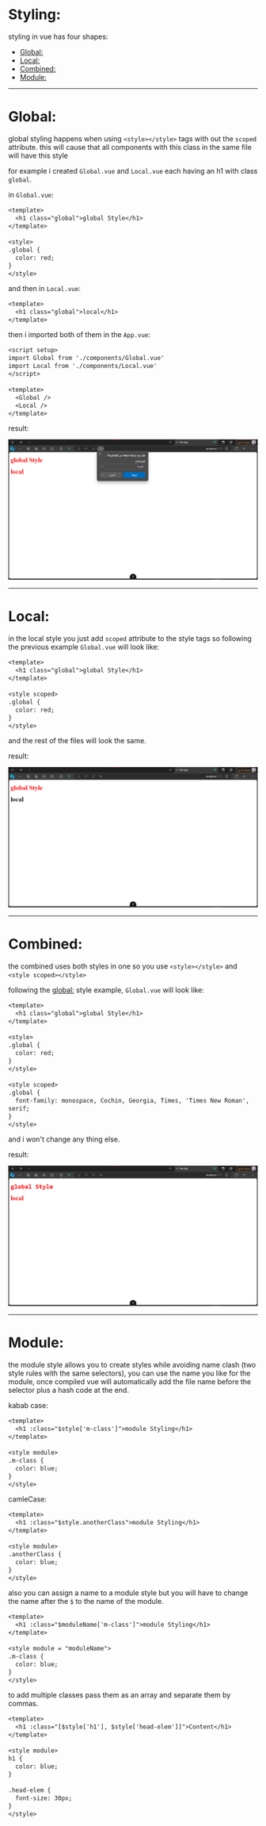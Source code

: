 # Styling:

styling in vue has four shapes:

- [Global:](#global)
- [Local:](#local)
- [Combined:](#combined)
- [Module:](#module)

---

# Global:

global styling happens when using `<style></style>` tags with out the `scoped` attribute. this will cause that all components with this class in the same file will have this style

for example i created `Global.vue` and `Local.vue` each having an h1 with class `global`.

in `Global.vue`:

```vue
<template>
  <h1 class="global">global Style</h1>
</template>

<style>
.global {
  color: red;
}
</style>

```

and then in `Local.vue`:

```vue
<template>
  <h1 class="global">local</h1>
</template>
```

then i imported both of them in the `App.vue`:

```vue
<script setup>
import Global from './components/Global.vue'
import Local from './components/Local.vue'
</script>

<template>
  <Global />
  <Local />
</template>

```

result:

![Output](Imgs/GLOBALSTYLEOUTPUT0.png)

---

# Local:

in the local style you just add `scoped` attribute to the style tags so following the previous example `Global.vue` will look like:

```vue
<template>
  <h1 class="global">global Style</h1>
</template>

<style scoped>
.global {
  color: red;
}
</style>

```

and the rest of the files will look the same.

result:

![Output](Imgs/LOCALSTYLINGOUTPUT0.png)

---

# Combined:

the combined uses both styles in one so you use `<style></style>` and `<style scoped></style>`

following the [global:](#global) style example, `Global.vue` will look like:

```vue
<template>
  <h1 class="global">global Style</h1>
</template>

<style>
.global {
  color: red;
}
</style>

<style scoped>
.global {
  font-family: monospace, Cochin, Georgia, Times, 'Times New Roman', serif;
}
</style>

```

and i won't change any thing else.

result:

![Output](Imgs/COMBINEDSTYLEOUTPUT0.png)

---

# Module:

the module style allows you to create styles while avoiding name clash (two style rules with the same selectors), you can use the name you like for the module, once compiled vue will automatically add the file name before the selector plus a hash code at the end.

kabab case:

```vue
<template>
  <h1 :class="$style['m-class']">module Styling</h1>
</template>

<style module>
.m-class {
  color: blue;
}
</style>
```

camleCase:

```vue
<template>
  <h1 :class="$style.anotherClass">module Styling</h1>
</template>

<style module>
.anotherClass {
  color: blue;
}
</style>

```

also you can assign a name to a module style but you will have to change the name after the `$` to the name of the module.

```vue
<template>
  <h1 :class="$moduleName['m-class']">module Styling</h1>
</template>

<style module = "moduleName">
.m-class {
  color: blue;
}
</style>

```

to add multiple classes pass them as an array and separate them by commas.

```vue
<template>
  <h1 :class="[$style['h1'], $style['head-elem']]">Content</h1>
</template>

<style module>
h1 {
  color: blue;
}

.head-elem {
  font-size: 30px;
}
</style>

```